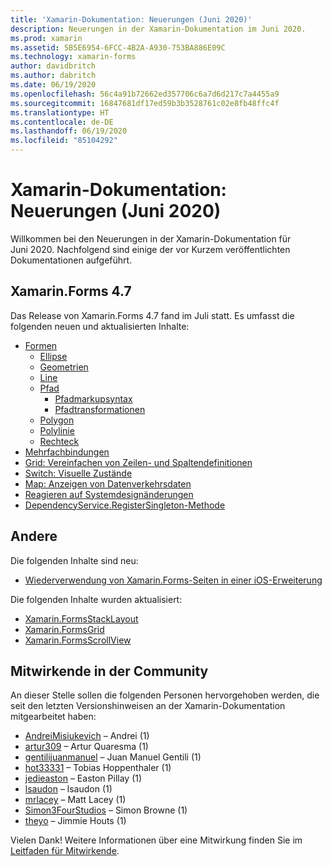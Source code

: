 ```yaml
---
title: 'Xamarin-Dokumentation: Neuerungen (Juni 2020)'
description: Neuerungen in der Xamarin-Dokumentation im Juni 2020.
ms.prod: xamarin
ms.assetid: 5B5E6954-6FCC-4B2A-A930-753BA886E09C
ms.technology: xamarin-forms
author: davidbritch
ms.author: dabritch
ms.date: 06/19/2020
ms.openlocfilehash: 56c4a91b72662ed357706c6a7d6d217c7a4455a9
ms.sourcegitcommit: 16847681df17ed59b3b3528761c02e8fb48ffc4f
ms.translationtype: HT
ms.contentlocale: de-DE
ms.lasthandoff: 06/19/2020
ms.locfileid: "85104292"
---
```

# <a name="xamarin-docs-whats-new-june-2020"></a>Xamarin-Dokumentation: Neuerungen (Juni 2020)

Willkommen bei den Neuerungen in der Xamarin-Dokumentation für Juni 2020. Nachfolgend sind einige der vor Kurzem veröffentlichten Dokumentationen aufgeführt.

## <a name="xamarinforms-47"></a>Xamarin.Forms 4.7

Das Release von Xamarin.Forms 4.7 fand im Juli statt. Es umfasst die folgenden neuen und aktualisierten Inhalte:

- [Formen](~/xamarin-forms/user-interface/shapes/index.md)
  - [Ellipse](~/xamarin-forms/user-interface/shapes/ellipse.md)
  - [Geometrien](~/xamarin-forms/user-interface/shapes/geometries.md)
  - [Line](~/xamarin-forms/user-interface/shapes/line.md)
  - [Pfad](~/xamarin-forms/user-interface/shapes/path.md)
    - [Pfadmarkupsyntax](~/xamarin-forms/user-interface/shapes/path-markup-syntax.md)
    - [Pfadtransformationen](~/xamarin-forms/user-interface/shapes/path-transforms.md)
  - [Polygon](~/xamarin-forms/user-interface/shapes/polygon.md)
  - [Polylinie](~/xamarin-forms/user-interface/shapes/polyline.md)
  - [Rechteck](~/xamarin-forms/user-interface/shapes/rectangle.md)  
- [Mehrfachbindungen](~/xamarin-forms/app-fundamentals/data-binding/multibinding.md)
- [Grid: Vereinfachen von Zeilen- und Spaltendefinitionen](~/xamarin-forms/user-interface/layouts/grid.md#simplify-row-and-column-definitions)
- [Switch: Visuelle Zustände](~/xamarin-forms/user-interface/switch.md#switch-visual-states)
- [Map: Anzeigen von Datenverkehrsdaten](~/xamarin-forms/user-interface/map/map.md#show-traffic-data)
- [Reagieren auf Systemdesignänderungen](~/xamarin-forms/user-interface/theming/system-theme-changes.md)
- [DependencyService.RegisterSingleton-Methode](~/xamarin-forms/app-fundamentals/dependency-service/registration-and-resolution.md#registration-by-method)

## <a name="other"></a>Andere

Die folgenden Inhalte sind neu:

- [Wiederverwendung von Xamarin.Forms-Seiten in einer iOS-Erweiterung](~/ios/platform/extensions-with-xamarinforms.md)

Die folgenden Inhalte wurden aktualisiert:

- [Xamarin.FormsStackLayout](~/xamarin-forms/user-interface/layouts/stacklayout.md)
- [Xamarin.FormsGrid](~/xamarin-forms/user-interface/layouts/grid.md)
- [Xamarin.FormsScrollView](~/xamarin-forms/user-interface/layouts/scrollview.md)

## <a name="community-contributors"></a>Mitwirkende in der Community

An dieser Stelle sollen die folgenden Personen hervorgehoben werden, die seit den letzten Versionshinweisen an der Xamarin-Dokumentation mitgearbeitet haben:

- [AndreiMisiukevich](https://github.com/AndreiMisiukevich) – Andrei (1)
- [artur309](https://github.com/artur309) – Artur Quaresma (1)
- [gentilijuanmanuel](https://github.com/gentilijuanmanuel) – Juan Manuel Gentili (1)
- [hot33331](https://github.com/hot33331) – Tobias Hoppenthaler (1)
- [jedieaston](https://github.com/jedieaston) – Easton Pillay (1)
- [lsaudon](https://github.com/lsaudon) – lsaudon (1)
- [mrlacey](https://github.com/mrlacey) – Matt Lacey (1)
- [Simon3FourStudios](https://github.com/Simon3FourStudios) – Simon Browne (1)
- [theyo](https://github.com/theyo) – Jimmie Houts (1)

Vielen Dank! Weitere Informationen über eine Mitwirkung finden Sie im [Leitfaden für Mitwirkende](https://github.com/MicrosoftDocs/xamarin-docs/blob/live/CONTRIBUTING.md).
